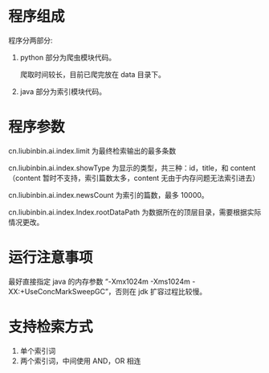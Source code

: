 # 程序组成

程序分两部分:

1. python 部分为爬虫模块代码。

   爬取时间较长，目前已爬完放在 data 目录下。

2. java 部分为索引模块代码。

# 程序参数

cn.liubinbin.ai.index.limit 为最终检索输出的最多条数

cn.liubinbin.ai.index.showType 为显示的类型，共三种：id，title，和 content（content 暂时不支持，索引篇数太多，content 无由于内存问题无法索引进去）

cn.liubinbin.ai.index.newsCount  为索引的篇数，最多 10000。

cn.liubinbin.ai.index.Index.rootDataPath 为数据所在的顶层目录，需要根据实际情况更改。

# 运行注意事项

最好直接指定 java 的内存参数 “-Xmx1024m -Xms1024m -XX:+UseConcMarkSweepGC”，否则在 jdk 扩容过程比较慢。

# 支持检索方式

1. 单个索引词
2. 两个索引词，中间使用 AND，OR 相连